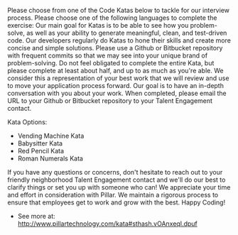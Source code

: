 

Please choose from one of the Code Katas below to tackle for our interview process. Please choose one of the following languages to complete the exercise: Our main goal for Katas is to be able to see how you problem-solve, as well as your ability to generate meaningful, clean, and test-driven code. Our developers regularly do Katas to hone their skills and create more concise and simple solutions. Please use a Github or Bitbucket repository with frequent commits so that we may see into your unique brand of problem-solving. Do not feel obligated to complete the entire Kata, but please complete at least about half, and up to as much as you're able. We consider this a representation of your best work that we will review and use to move your application process forward. Our goal is to have an in-depth conversation with you about your work. When completed, please email the URL to your Github or Bitbucket repository to your Talent Engagement contact.

Kata Options:

  - Vending Machine Kata 
  - Babysitter Kata  
  - Red Pencil Kata 
  - Roman Numerals Kata  

If you have any questions or concerns, don't hesitate to reach out to your friendly neighborhood Talent Engagement contact and we'll do our best to clarify things or set you up with someone who can! We appreciate your time and effort in consideration with Pillar. We maintain a rigorous process to ensure that employees get to work and grow with the best. Happy Coding! 
- See more at: http://www.pillartechnology.com/kata#sthash.vOAnxeqI.dpuf
